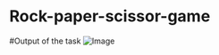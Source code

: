 # Rock-paper-scissor-game
#Output of the task
![Image](https://github.com/user-attachments/assets/cbd4a0f2-1262-4543-b148-188208114d87)

